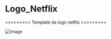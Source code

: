 # Logo_Netflix

<<<<<<<<<  Template da logo netflix  >>>>>>>>>

![image](https://user-images.githubusercontent.com/88322749/174693982-bc8cf5ca-8b74-4a86-9b0f-5879a2f2498b.png)
